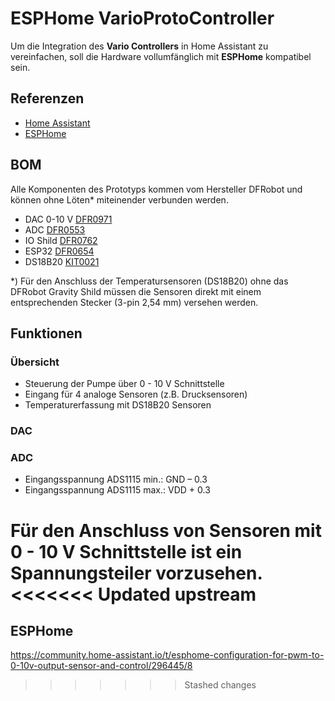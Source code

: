 # ESPHome VarioProtoController

Um die Integration des __Vario Controllers__ in Home Assistant zu vereinfachen, soll die Hardware vollumfänglich mit __ESPHome__ kompatibel sein.

## Referenzen
* [Home Assistant](https://www.home-assistant.io/)
* [ESPHome](https://esphome.io/)


## BOM
Alle Komponenten des Prototyps kommen vom Hersteller DFRobot und können ohne Löten* miteinender verbunden werden.
* DAC 0-10 V [DFR0971](https://www.dfrobot.com/product-2613.html?tracking=eRmtFq7RTyz5CLPwkCZQdwcDTMfhkVjnuthet7fM9aYc6CMu7iSdQkA2BJXVdRcO)
* ADC [DFR0553](https://www.dfrobot.com/product-1730.html?tracking=eRmtFq7RTyz5CLPwkCZQdwcDTMfhkVjnuthet7fM9aYc6CMu7iSdQkA2BJXVdRcO)
* IO Shild [DFR0762](https://www.dfrobot.com/product-2395.html?tracking=eRmtFq7RTyz5CLPwkCZQdwcDTMfhkVjnuthet7fM9aYc6CMu7iSdQkA2BJXVdRcO)
* ESP32 [DFR0654](https://www.dfrobot.com/product-2231.html?tracking=eRmtFq7RTyz5CLPwkCZQdwcDTMfhkVjnuthet7fM9aYc6CMu7iSdQkA2BJXVdRcO)
* DS18B20 [KIT0021](https://www.dfrobot.com/product-1354.html?tracking=eRmtFq7RTyz5CLPwkCZQdwcDTMfhkVjnuthet7fM9aYc6CMu7iSdQkA2BJXVdRcO)

\*) Für den Anschluss der Temperatursensoren (DS18B20) ohne das DFRobot Gravity Shild müssen die Sensoren direkt mit einem entsprechenden Stecker (3-pin 2,54 mm) versehen werden.


## Funktionen
### Übersicht
* Steuerung der Pumpe über 0 - 10 V Schnittstelle
* Eingang für 4 analoge Sensoren (z.B. Drucksensoren)
* Temperaturerfassung mit DS18B20 Sensoren

### DAC


### ADC
* Eingangsspannung ADS1115 min.: GND – 0.3
* Eingangsspannung ADS1115 max.: VDD + 0.3

Für den Anschluss von Sensoren mit 0 - 10 V Schnittstelle ist ein Spannungsteiler vorzusehen.
<<<<<<< Updated upstream
=======

## ESPHome
https://community.home-assistant.io/t/esphome-configuration-for-pwm-to-0-10v-output-sensor-and-control/296445/8
>>>>>>> Stashed changes
